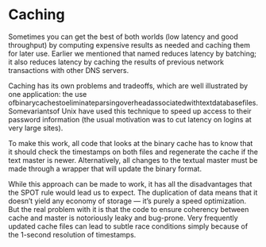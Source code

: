 # Caching

Sometimes you can get the best of both worlds (low latency and good throughput) by computing expensive results as needed and caching them for later use. Earlier we mentioned that named reduces latency by batching; it also reduces latency by caching the results of previous network transactions with other DNS servers.

Caching has its own problems and tradeoffs, which are well illustrated by one application: the use ofbinarycachestoeliminateparsingoverheadassociatedwithtextdatabasefiles. Somevariantsof Unix have used this technique to speed up access to their password information (the usual motivation was to cut latency on logins at very large sites).

To make this work, all code that looks at the binary cache has to know that it should check the timestamps on both files and regenerate the cache if the text master is newer. Alternatively, all changes to the textual master must be made through a wrapper that will update the binary format.

While this approach can be made to work, it has all the disadvantages that the SPOT rule would lead us to expect. The duplication of data means that it doesn’t yield any economy of storage — it’s purely a speed optimization. But the real problem with it is that the code to ensure coherency between cache and master is notoriously leaky and bug-prone. Very frequently updated cache files can lead to subtle race conditions simply because of the 1-second resolution of timestamps.